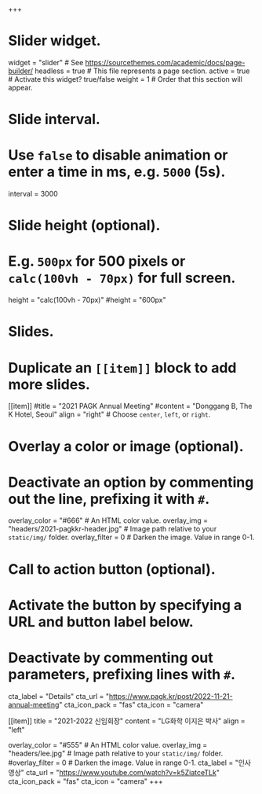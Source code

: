 +++
# Slider widget.
widget = "slider"  # See https://sourcethemes.com/academic/docs/page-builder/
headless = true  # This file represents a page section.
active = true # Activate this widget? true/false
weight = 1  # Order that this section will appear.

# Slide interval.
# Use `false` to disable animation or enter a time in ms, e.g. `5000` (5s).
interval = 3000

# Slide height (optional).
# E.g. `500px` for 500 pixels or `calc(100vh - 70px)` for full screen.
height = "calc(100vh - 70px)"
#height = "600px"

# Slides.
# Duplicate an `[[item]]` block to add more slides.
[[item]]
  #title = "2021 PAGK Annual Meeting"
  #content = "Donggang B, The K Hotel, Seoul"
  align = "right"  # Choose `center`, `left`, or `right`.

  # Overlay a color or image (optional).
  #   Deactivate an option by commenting out the line, prefixing it with `#`.
  overlay_color = "#666"  # An HTML color value.
  overlay_img = "headers/2021-pagkkr-header.jpg"  # Image path relative to your `static/img/` folder.
  overlay_filter = 0  # Darken the image. Value in range 0-1.

  # Call to action button (optional).
  #   Activate the button by specifying a URL and button label below.
  #   Deactivate by commenting out parameters, prefixing lines with `#`.
  cta_label = "Details"
  cta_url = "https://www.pagk.kr/post/2022-11-21-annual-meeting"
  cta_icon_pack = "fas"
  cta_icon = "camera"

[[item]]
  title = "2021-2022 신임회장"
  content = "LG화학 이지은 박사"
  align = "left"

  overlay_color = "#555"  # An HTML color value.
  overlay_img = "headers/lee.jpg"  # Image path relative to your `static/img/` folder.
  #overlay_filter = 0  # Darken the image. Value in range 0-1.
  cta_label = "인사 영상"
  cta_url = "https://www.youtube.com/watch?v=k5ZiatceTLk"
  cta_icon_pack = "fas"
  cta_icon = "camera"
+++
